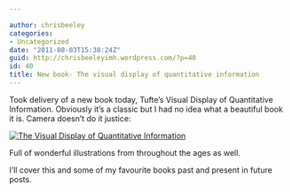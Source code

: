 ```yaml
---

author: chrisbeeley
categories:
- Uncategorized
date: "2011-08-03T15:38:24Z"
guid: http://chrisbeeleyimh.wordpress.com/?p=40
id: 40
title: New book- The visual display of quantitative information
---
```


Took delivery of a new book today, Tufte’s Visual Display of Quantitative Information. Obviously it’s a classic but I had no idea what a beautiful book it is. Camera doesn’t do it justice:

[![](http://chrisbeeley.net/wp-content/uploads/2011/08/photo2.jpg?w=225 "The Visual Display of Quantitative Information")](http://chrisbeeley.net/wp-content/uploads/2011/08/photo2.jpg)

Full of wonderful illustrations from throughout the ages as well.

I’ll cover this and some of my favourite books past and present in future posts.